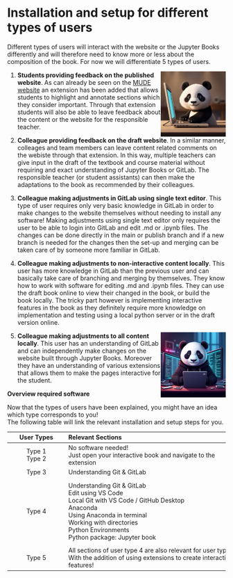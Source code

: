 # Installation and setup for different types of users

Different types of users will interact with the website or the Jupyter Books differently and will therefore need to know more or less about the composition of the book. For now we will differentiate 5 types of users.

1. <img src="figures/type 1.jpg" alt="Example Image" align="right" width="150"/>**Students providing feedback on the published website**.  As can already be seen on the [MUDE website](https://mude.citg.tudelft.nl/book/intro.html) an extension has been added that allows students to highlight and annotate sections which they consider important. Through that extension students will also be able to leave feedback about the content or the website for the responsible teacher.

2. **Colleague providing feedback on the draft website**. In a similar manner, colleages and team members can leave content related comments on the webiste through that extension. In this way, multiple teachers can give input in the draft of the textbook and course material without requiring and exact understanding of Jupyter Books or GitLab. The responsible teacher (or student assistants) can then make the adaptations to the book as recommended by their colleagues.
3. **Colleague making adjustments in GitLab using single text editor**. This type of user requires only very basic knowledge in GitLab in order to make changes to the website themselves without needing to install any software! Making adjustments using single text editor only requires the user to be able to login into GitLab and edit .md or .ipynb files. The changes can be done directly in the main or publish branch and if a new branch is needed for the changes then the set-up and merging can be taken care of by someone more familiar in GitLab.

4. **Colleague making adjustments to non-interactive content locally**. This user has more knowledge in GitLab than the previous user and can basically take care of branching and merging by themselves. They know how to work with software for editing .md and .ipynb files. They can use the draft book online to view their changed in the book, or build the book locally. The tricky part however is implementing interactive features in the book as they definitely require more knowledge on implementation and testing using a local python server or in the draft version online.

5. <img src="figures/type 5.jpg" alt="Example Image" align="right" width="150"/>**Colleague making adjustments to all content locally**. This user has an understanding of GitLab and can independently make changes on the website built through Jupyter Books. Moreover they have an understanding of various extensions that allows them to make the pages interactive for the student.

**Overview required software** 

Now that the types of users have been explained, you might have an idea which type corresponds to you! <br>
The following table will link the relevant installation and setup steps for you.

|<div style="width:120px">User Types</div>|<div style="width:400px">Relevant Sections</div>|<div style="width:150px">Installation</div>|
|:---:|:---|:---|
| Type 1<br>Type 2 | No software needed!<br>Just open your interactive book and navigate to the extension | [Extension Tutorial](extension.md) |
| Type 3 | Understanding Git & GitLab | [Git & GitLab](git-setup.md) |
| Type 4 | Understanding Git & GitLab<br>Edit using VS Code<br>Local Git with VS Code / GitHub Desktop<br>Anaconda<br>Using Anaconda in terminal<br>Working with directories<br>Python Environments<br>Python package: Jupyter book | [Git & GitLab](git-setup.md)<br>[VS Code](vscode-setup.md)<br>[How do I use git locally?](git-setup_local.md)<br>[Anaconda](anaconda.md)<br>[Anaconda in terminal](add_conda_to_path.md)<br>[Working directories](working-directory.md)<br>[Environments](environments.md)<br>[Jupyter Book](jupyter-book-setup)         |
| Type 5 | All sections of user type 4 are also relevant for user type 5.<br>With the addition of using extensions to create interactive features! |[Features](../features/overview.md) |

